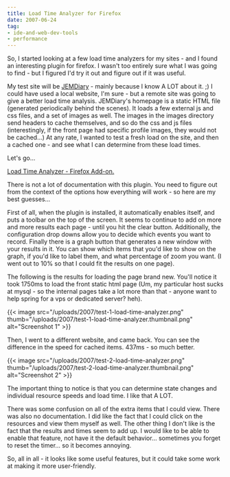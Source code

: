 ```yaml
---
title: Load Time Analyzer for Firefox
date: 2007-06-24
tag:
- ide-and-web-dev-tools
- performance
---
```

So, I started looking at a few load time analyzers for my sites - and I found an interesting plugin for firefox.  I wasn't too entirely sure what I was going to find - but I figured I'd try it out and figure out if it was useful.

<!--more-->

My test site will be [JEMDiary](http://www.jemdiary.com) -  mainly because I know A LOT about it. ;)  I could have used a local website, I'm sure - but a remote site was going to give a better load time analysis.  JEMDiary's homepage is a static HTML file (generated periodically behind the scenes).  It loads a few external js and css files, and a set of images as well.  The images in the images directory send headers to cache themselves, and so do the css and js files (interestingly, if the front page had specific profile images, they would not be cached...)  At any rate, I wanted to test a fresh load on the site, and then a cached one - and see what I can determine from these load times.

Let's go...

[Load Time Analyzer - Firefox Add-on.](https://addons.mozilla.org/en-US/firefox/addon/3371)

There is not a lot of documentation with this plugin.  You need to figure out from the context of the options how everything will work - so here are my best guesses...

First of all, when the plugin is installed, it automatically enables itself, and puts a toolbar on the top of the screen.  It seems to continue to add on more and more results each page - until you hit the clear button.  Additionally, the configuration drop downs allow you to decide which events you want to record.  Finally there is a graph button that generates a new window with your results in it.  You can show which items that you'd like to show on the graph, if you'd like to label them, and what percentage of zoom you want.  (I went out to 10% so that I could fit the results on one page).

The following is the results for loading the page brand new.  You'll notice it took 1750ms to load the front static html page (Um, my particular host sucks at mysql - so the internal pages take a lot more than that - anyone want to help spring for a vps or dedicated server? heh).

{{< image src="/uploads/2007/test-1-load-time-analyzer.png" thumb="/uploads/2007/test-1-load-time-analyzer.thumbnail.png" alt="Screenshot 1" >}}

Then, I went to a different website, and came back.  You can see the difference in the speed for cached items.  437ms - so much better.

{{< image src="/uploads/2007/test-2-load-time-analyzer.png" thumb="/uploads/2007/test-2-load-time-analyzer.thumbnail.png" alt="Screenshot 2" >}}

The important thing to notice is that you can determine state changes and individual resource speeds and load time.  I like that A LOT.

There was some confusion on all of the extra items that I could view.  There was also no documentation.  I did like the fact that I could click on the resources and view them myself as well.  The other thing I don't like is the fact that the results and times seem to add up.  I would like to be able to enable that feature, not have it the default behavior... sometimes you forget to reset the timer... so it becomes annoying.

So, all in all - it looks like some useful features, but it could take some work at making it more user-friendly.
